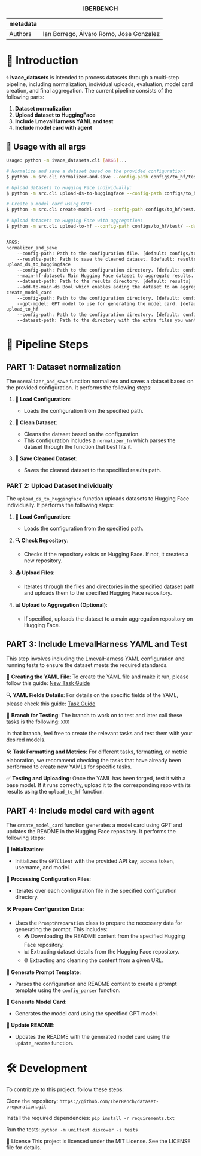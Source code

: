 <h3 align="center">
    <p><b> IBERBENCH </b></p>
</h3>

| metadata  |                                                                                                                             |
| --------- | --------------------------------------------------------------------------------------------------------------------------- |
| Authors   | Ian Borrego, Álvaro Romo, Jose Gonzalez                                                                                                   |

# 📖 Introduction

🌀 **ivace_datasets** is intended to process datasets through a multi-step pipeline, including normalization, individual uploads, evaluation, model card creation, and final aggregation. The current pipeline consists of the following parts:

1. **Dataset normalization**
2. **Upload dataset to HuggingFace**
3. **Include LmevalHarness YAML and test**
4. **Include model card with agent**

## 👻 Usage with all args

```bash
Usage: python -m ivace_datasets.cli [ARGS]...

# Normalize and save a dataset based on the provided configuration:
$ python -m src.cli normalizer-and-save --config-path configs/to_hf/test/vaxxstance2021.json --results-path results

# Upload datasets to Hugging Face individually:
$ python -m src.cli upload-ds-to-huggingface --config-path configs/to_hf/test/ --main-hf-dataset iberbench/dataset-draft --dataset-path results --add-to-main-ds True

# Create a model card using GPT:
$ python -m src.cli create-model-card --config-path configs/to_hf/test/ --gpt-model gpt-4o-mini

# Upload datasets to Hugging Face with aggregation:
$ python -m src.cli upload-to-hf --config-path configs/to_hf/test/ --dataset-path datasets/tass_2020/emotion_detection


ARGS:
normalizer_and_save
    --config-path: Path to the configuration file. [default: configs/to_hf/test/vaxxstance2021.json]
    --results-path: Path to save the cleaned dataset. [default: results]
upload_ds_to_huggingface
    --config-path: Path to the configuration directory. [default: configs/to_hf/test/]
    --main-hf-dataset: Main Hugging Face dataset to aggregate results. [default: iberbench/dataset_draft]
    --dataset-path: Path to the results directory. [default: results]
    --add-to-main-ds Bool which enables adding the dataset to an aggregation already in HF [default: True]
create_model_card
    --config-path: Path to the configuration directory. [default: configs/to_hf/test/]
    --gpt-model: GPT model to use for generating the model card. [default: gpt-4o-mini]
upload_to_hf
    --config-path: Path to the configuration directory. [default: configs/to_hf/test/]
    --dataset-path: Path to the directory with the extra files you want to upload. [default: datasets/tass_2020/emotion_detection]
```

# 🚀 Pipeline Steps

## PART 1: Dataset normalization
The `normalizer_and_save` function normalizes and saves a dataset based on the provided configuration. It performs the following steps:

1. **📂 Load Configuration**:
   - Loads the configuration from the specified path.

2. **🧹 Clean Dataset**:
   - Cleans the dataset based on the configuration.
   - This configuration includes a `normalizer_fn` which parses the dataset through the function that best fits it.

3. **💾 Save Cleaned Dataset**:
   - Saves the cleaned dataset to the specified results path.

### PART 2: Upload Dataset Individually

The `upload_ds_to_huggingface` function uploads datasets to Hugging Face individually. It performs the following steps:

1. **📂 Load Configuration**:
   - Loads the configuration from the specified path.

2. **🔍 Check Repository**:
   - Checks if the repository exists on Hugging Face. If not, it creates a new repository.

3. **📤 Upload Files**:
   - Iterates through the files and directories in the specified dataset path and uploads them to the specified Hugging Face repository.

4. **📊 Upload to Aggregation (Optional)**:
   - If specified, uploads the dataset to a main aggregation repository on Hugging Face.

## PART 3: Include LmevalHarness YAML and Test

This step involves including the LmevalHarness YAML configuration and running tests to ensure the dataset meets the required standards.

📄 **Creating the YAML File**:
To create the YAML file and make it run, please follow this guide: [New Task Guide](https://github.com/EleutherAI/lm-evaluation-harness/blob/main/docs/new_task_guide.md)

🔍 **YAML Fields Details**:
For details on the specific fields of the YAML, please check this guide: [Task Guide](https://github.com/EleutherAI/lm-evaluation-harness/blob/main/docs/task_guide.md)

🌿 **Branch for Testing**:
The branch to work on to test and later call these tasks is the following: `XXX`

In that branch, feel free to create the relevant tasks and test them with your desired models.

🛠️ **Task Formatting and Metrics**:
For different tasks, formatting, or metric elaboration, we recommend checking the tasks that have already been performed to create new YAMLs for specific tasks.

✅ **Testing and Uploading**:
Once the YAML has been forged, test it with a base model. If it runs correctly, upload it to the corresponding repo with its results using the `upload_to_hf` function.

## PART 4: Include model card with agent

The `create_model_card` function generates a model card using GPT and updates the README in the Hugging Face repository. It performs the following steps:

**🔄 Initialization**:
   - Initializes the `GPTClient` with the provided API key, access token, username, and model.

**📂 Processing Configuration Files**:
   - Iterates over each configuration file in the specified configuration directory.

**🛠️ Prepare Configuration Data**:
   - Uses the `PromptPreparation` class to prepare the necessary data for generating the prompt. This includes:
     - 📥 Downloading the README content from the specified Hugging Face repository.
     - 📊 Extracting dataset details from the Hugging Face repository.
     - 🌐 Extracting and cleaning the content from a given URL.

**📝 Generate Prompt Template**:
   - Parses the configuration and README content to create a prompt template using the `config_parser` function.

**🧠 Generate Model Card**:
   - Generates the model card using the specified GPT model.

**📄 Update README**:
   - Updates the README with the generated model card using the `update_readme` function.

# 🛠️ Development
To contribute to this project, follow these steps:

Clone the repository:
```https://github.com/IberBench/dataset-preparation.git```

Install the required dependencies:
```pip install -r requirements.txt```

Run the tests:
```python -m unittest discover -s tests```

📄 License
This project is licensed under the MIT License. See the LICENSE file for details.
